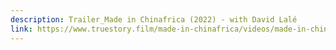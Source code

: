 ```yaml
---
description: Trailer_Made in Chinafrica (2022) - with David Lalé
link: https://www.truestory.film/made-in-chinafrica/videos/made-in-chinafrica-trailer
---
```

